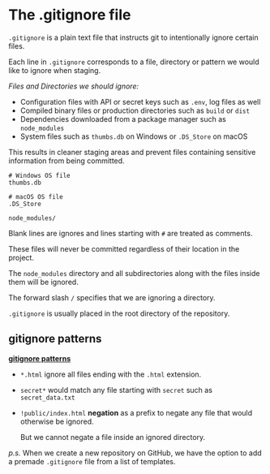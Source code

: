 # The .gitignore file

`.gitignore` is a plain text file that instructs git to intentionally ignore certain files.

Each line in `.gitignore` corresponds to a file, directory or pattern we would like to ignore when staging.

_Files and Directories we should ignore:_

- Configuration files with API or secret keys such as `.env`, log files as well
- Compiled binary files or production directories such as `build` or `dist`
- Dependencies downloaded from a package manager such as `node_modules`
- System files such as `thumbs.db` on Windows or `.DS_Store` on macOS

This results in cleaner staging areas and prevent files containing sensitive information from being committed.

```
# Windows OS file
thumbs.db

# macOS OS file
.DS_Store

node_modules/
```

Blank lines are ignores and lines starting with `#` are treated as comments.

These files will never be committed regardless of their location in the project.

The `node_modules` directory and all subdirectories along with the files inside them will be ignored.

The forward slash `/` specifies that we are ignoring a directory.

`.gitignore` is usually placed in the root directory of the repository.

## gitignore patterns

[**gitignore patterns**](https://git-scm.com/docs/gitignore#_pattern_format)

- `*.html` ignore all files ending with the `.html` extension.

- `secret*` would match any file starting with `secret` such as `secret_data.txt`

- `!public/index.html` **negation** as a prefix to negate any file that would otherwise be ignored.

  But we cannot negate a file inside an ignored directory.

_p.s._ When we create a new repository on GitHub, we have the option to add a premade `.gitignore` file from a list of templates.
